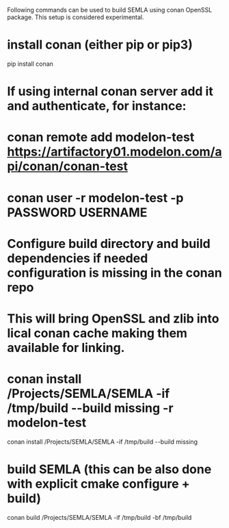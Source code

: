 Following commands can be used to build SEMLA using conan OpenSSL package.
This setup is considered experimental.

# install conan (either pip or pip3)
pip install conan

# If using internal conan server add it and authenticate, for instance:
# conan remote add modelon-test https://artifactory01.modelon.com/api/conan/conan-test
# conan user -r modelon-test -p PASSWORD USERNAME

# Configure build directory and build dependencies if needed configuration is missing in the conan repo
# This will bring OpenSSL and zlib into lical conan cache making them available for linking.
# conan install /Projects/SEMLA/SEMLA -if /tmp/build --build missing -r modelon-test
conan install /Projects/SEMLA/SEMLA -if /tmp/build --build missing 

# build SEMLA (this can be also done with explicit cmake configure + build)
conan build /Projects/SEMLA/SEMLA -if /tmp/build -bf /tmp/build